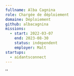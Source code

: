 ```yaml
---
fullname: Alba Cagnina
role: Chargée de déploiement
domaine: Déploiement
github: albacagnina
missions:
  - start: 2022-03-07
    end: 2023-08-30
    status: independent
    employer: Malt
startups:
  - aidantsconnect
---
```



''
